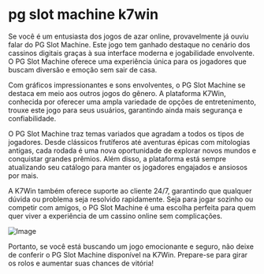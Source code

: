 # pg slot machine k7win

Se você é um entusiasta dos jogos de azar online, provavelmente já ouviu falar do PG Slot Machine. Este jogo tem ganhado destaque no cenário dos cassinos digitais graças à sua interface moderna e jogabilidade envolvente. O PG Slot Machine oferece uma experiência única para os jogadores que buscam diversão e emoção sem sair de casa.

Com gráficos impressionantes e sons envolventes, o PG Slot Machine se destaca em meio aos outros jogos do gênero. A plataforma K7Win, conhecida por oferecer uma ampla variedade de opções de entretenimento, trouxe este jogo para seus usuários, garantindo ainda mais segurança e confiabilidade. 

O PG Slot Machine traz temas variados que agradam a todos os tipos de jogadores. Desde clássicos frutíferos até aventuras épicas com mitologias antigas, cada rodada é uma nova oportunidade de explorar novos mundos e conquistar grandes prêmios. Além disso, a plataforma está sempre atualizando seu catálogo para manter os jogadores engajados e ansiosos por mais.

A K7Win também oferece suporte ao cliente 24/7, garantindo que qualquer dúvida ou problema seja resolvido rapidamente. Seja para jogar sozinho ou competir com amigos, o PG Slot Machine é uma escolha perfeita para quem quer viver a experiência de um cassino online sem complicações.

![Image](https://github.com/user-attachments/assets/b9de9dee-b60e-46a0-9e49-3c6ca594ed6f)

Portanto, se você está buscando um jogo emocionante e seguro, não deixe de conferir o PG Slot Machine disponível na K7Win. Prepare-se para girar os rolos e aumentar suas chances de vitória!